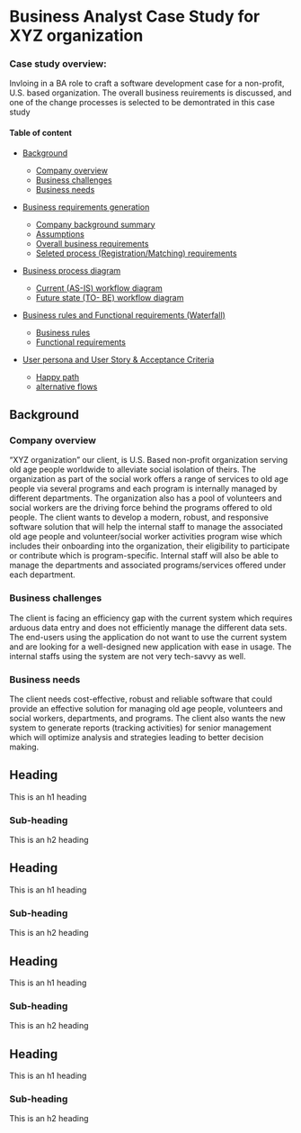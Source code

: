 # Business Analyst Case Study for XYZ organization

### Case study overview: 
Invloing in a BA role to craft a software development case for a non-profit, U.S. based organization.
The overall business reuirements is discussed, and one of the change processes is selected to be demontrated in this case study
#### Table of content

- [Background](#background)
  * [Company overview](#company-overview)
  * [Business challenges](#business-challenges)
  * [Business needs](#business-needs)
    
- [Business requirements generation](#heading-1)
  * [Company background summary](#sub-heading-1)
  * [Assumptions](#sub-heading-1)
  * [Overall business requirements](#sub-heading-1)
  * [Seleted process (Registration/Matching) requirements](#sub-heading-1)
   
- [Business process diagram](#heading-2)
  * [Current (AS-IS) workflow diagram](#sub-heading-2)
  * [Future state (TO- BE) workflow diagram](#sub-heading-2)

- [Business rules and Functional requirements (Waterfall)](#heading-3)
  * [Business rules](#sub-heading-3)
  * [Functional requirements](#sub-heading-3)

- [User persona and User Story & Acceptance Criteria](#heading-4)
  * [Happy path](#sub-heading-4)
  * [alternative flows](#sub-heading-4)
   



<!-- toc -->

## Background


### Company overview

“XYZ organization” our client, is U.S. Based non-profit organization serving old age people worldwide to alleviate social isolation of theirs. The organization as part of the social work offers a range of services to old age people via several programs and each program is internally managed by different departments. The organization also has a pool of volunteers and social workers are the driving force behind the programs offered to old people. The client wants to develop a modern, robust, and responsive software solution that will help the internal staff to manage the associated old age people and volunteer/social worker activities program wise which includes their onboarding into the organization, their eligibility to participate or contribute which is program-specific. Internal staff will also be able to manage the departments and associated programs/services offered under each department.

### Business challenges

The client is facing an efficiency gap with the current system which requires arduous data entry and does not efficiently manage the different data sets. The end-users using the application do not want to use the current system and are looking for a well-designed new application with ease in usage. The internal staffs using the system are not very tech-savvy as well.  

### Business needs

The client needs cost-effective, robust and reliable software that could provide an effective solution for managing old age people, volunteers and social workers, departments, and programs. The client also wants the new system to generate reports (tracking activities) for senior management which will optimize analysis and strategies leading to better decision making.




## Heading

This is an h1 heading

### Sub-heading

This is an h2 heading

## Heading

This is an h1 heading

### Sub-heading

This is an h2 heading

## Heading

This is an h1 heading

### Sub-heading

This is an h2 heading

## Heading

This is an h1 heading

### Sub-heading

This is an h2 heading


